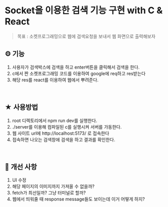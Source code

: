 # Socket을 이용한 검색 기능 구현 with C & React

> 목표 : 소켓프로그래밍으로 웹에 검색요청을 보내서 웹 화면으로 출력해보자

## ⚙️ 기능

1. 사용자가 검색박스에 검색을 하고 enter버튼을 클릭해서 검색을 한다.
2. c에서 짠 소켓프로그래밍 코드를 이용하여 google에 req하고 res받는다
3. 해당 res를 react를 이용하여 웹에서 뿌려준다.

<br/>

## ★ 사용방법

1. root 디렉토리에서 npm run dev를 실행한다.
2. ./server를 이용해 컴파일된 c를 실행시켜 서버를 가동한다.
3. 웹 사이트 url에 http://localhost:5173/ 로 접속한다
4. 접속하면 나오는 검색창에 검색을 하고 결과를 확인한다.

<br/>

## 🔨 개선 사항

1. UI 수정
2. 해당 페이지의 이미지까지 가져올 수 없을까?
3. fetch가 최선일까? 그냥 터미널로 할까?
4. 웹에서 띄워줄 때 response message들도 보이는데 이거 어떻게 하지?
